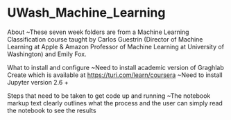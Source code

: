 # UWash_Machine_Learning

About
~These seven week folders are from a Machine Learning Classification course taught by Carlos Guestrin (Director of Machine Learning at Apple & Amazon Professor of Machine Learning at University of Washington) and Emily Fox.

What to install and configure
~Need to install academic version of Graghlab Create which is available at https://turi.com/learn/coursera
~Need to install Jupyter version 2.6 +

Steps that need to be taken to get code up and running
~The notebook markup text clearly outlines what the process and the user can simply read the notebook to see the results 
